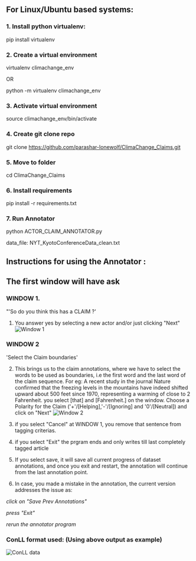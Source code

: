 ## For Linux/Ubuntu based systems:
### 1. Install python virtualenv:
pip install virtualenv 

### 2. Create a virtual environment
virtualenv climachange_env

OR

python -m virtualenv climachange_env 

### 3. Activate virtual environment
source climachange_env/bin/activate

### 4. Create git clone repo
git clone https://github.com/parashar-lonewolf/ClimaChange_Claims.git

### 5. Move to folder
cd ClimaChange_Claims

### 6. Install requirements
pip install -r requirements.txt 

### 7. Run Annotator
python  ACTOR_CLAIM_ANNOTATOR.py 

data_file: NYT_KyotoConferenceData_clean.txt

## Instructions for using the Annotator :

## The first window will have ask
### WINDOW 1. 
"'So do you think this has a CLAIM ?'

1. You answer yes by selecting a new actor and/or just clicking "Next"
![Window 1](https://cdn.mathpix.com/snip/images/GgCijP3eYTY7_q9RZ9wDhaQPLMIe_LbUcv0Q5JRYbSw.original.fullsize.png)
### WINDOW 2
'Select the Claim boundaries'

2. This brings us to the claim annotations, where we have to select the words to be used as boundaries, i.e
the first word and the last word of the claim sequence.
For eg: A recent study in the journal Nature  confirmed that the freezing levels in the mountains have indeed 
shifted upward about 500 feet since 1970, representing a warming of close to 2 Fahrenheit.
you select [that] and [Fahrenheit.] on the window. Choose a Polarity for the Claim ('+'/[Helping],'-'/[Ignoring] and '0'/[Neutral]) and click on "Next"
![Window 2](https://cdn.mathpix.com/snip/images/NX-nirTfLllMaPCywMVH93gqh53jMRSyf45YE-qBMpM.original.fullsize.png)

3. if you select "Cancel" at WINDOW 1, you remove that sentence from tagging criterias.
4. if you select "Exit" the prgram ends and only writes till last completely tagged article
5. If you select save, it will save all current progress of dataset annotations,
and once you exit and restart, the annotation will continue from the last annotation point.
6. In case, you made a mistake in the annotation, the current version addresses the issue as:

*click on "Save Prev Annotations"*

*press "Exit"*

*rerun the annotator program*

### ConLL format used: (Using above output as example)
![ConLL data](https://cdn.mathpix.com/snip/images/hv_6zy1J3ANUcGHwn-f19cxGhGVAexgNxZuy4uEe8-k.original.fullsize.png)

